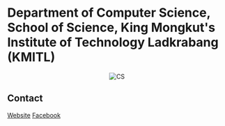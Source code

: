 # Department of Computer Science, School of Science, King Mongkut's Institute of Technology Ladkrabang (KMITL)

<p align="center">
  <img src="https://www.science.kmitl.ac.th/department_com/department_img/com_logo_header.png" alt="CS" /></a>
</p>

## Contact
[Website](https://www.science.kmitl.ac.th/department-com#/about) [Facebook](https://www.facebook.com/cskmitl/?locale=th_TH)